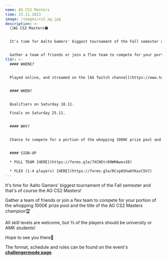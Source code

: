 ```yaml
---
name: AG CS2 Masters
time: 25.11.2023
image: /images/cs2_ag.jpg
description: >-
  ⚪️AG CS2 Masters🟠


  It's time for Aalto Gamers' biggest tournament of the Fall semester and that's of course the AG CS2 Masters!


  Gather a team of friends or join a flex team to compete for your portion of the whopping 1000€ prize pool and the title of the AG CS2 Masters champion🏆
tldr: >-
  #### WHERE?


  Played online, and streamed on the [AG Twitch channel](https://www.twitch.tv/aaltogamers)


  #### WHEN?


  Qualifiers on Saturday 18.11.  

  Finals on Saturday 25.11.


  #### WHY?


  Chance to compete for a portion of the whopping 1000€ prize pool and the title of the AG CS2 Masters champion🏆


  #### SIGN-UP

  * FULL TEAM [HERE](https://forms.gle/7XCN5trD9WMAwev38)

  * FLEX (1-4 players) [HERE](https://forms.gle/RCsp8ShwbYKazC5h7)
---
```

It's time for Aalto Gamers' biggest tournament of the Fall semester and that's of course the AG CS2 Masters!

Gather a team of friends or join a flex team to compete for your portion of the whopping 1000€ prize pool and the title of the AG CS2 Masters champion🏆

All skill levels are welcome, but ⅗ of the players should be university or AMK students!

Hope to see you there👋

The format, schedule and rules can be found on the event's **[challengermode page](https://www.challengermode.com/tournaments/cbdc9f5f-99cd-4a63-a960-08dbc41ce8ea)**.




